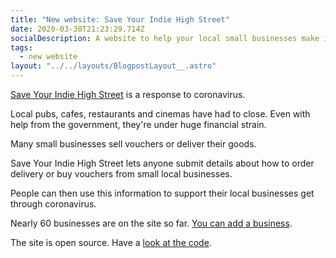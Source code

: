 ```yaml
---
title: "New website: Save Your Indie High Street"
date: 2020-03-30T21:23:29.714Z
socialDescription: A website to help your local small businesses make it through the coronavirus
tags:
  - new website
layout: "../../layouts/BlogpostLayout__.astro"
---
```

[Save Your Indie High Street](https://saveyourindiehighstreet.uk) is a response to coronavirus.

Local pubs, cafes, restaurants and cinemas have had to close. Even with help from the government, they're under huge financial strain.

Many small businesses sell vouchers or deliver their goods.

Save Your Indie High Street lets anyone submit details about how to order delivery or buy vouchers from small local businesses.

People can then use this information to support their local businesses get through coronavirus.

Nearly 60 businesses are on the site so far. [You can add a business](https://saveyourindiehighstreet.uk/save).

The site is open source. Have a [look at the code](https://github.com/edjw/Save-Your-Indie-High-Street).